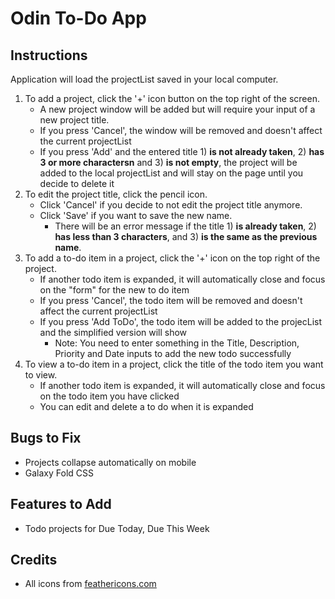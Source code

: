 # Odin To-Do App
## Instructions
Application will load the projectList saved in your local computer.
1. To add a project, click the '+' icon button on the top right of the screen.
    - A new project window will be added but will require your input of a new project title.
    - If you press 'Cancel', the window will be removed and doesn't affect the current projectList
    - If you press 'Add' and the entered title 1) **is not already taken**, 2) **has 3 or more charactersn** and 3) **is not empty**, the project will be added to the local projectList and will stay on the page until you decide to delete it
2. To edit the project title, click the pencil icon.
    - Click 'Cancel' if you decide to not edit the project title anymore.
    - Click 'Save' if you want to save the new name.
        - There will be an error message if the title 1) **is already taken**, 2) **has less than 3 characters**, and 3) **is the same as the previous name**.
3. To add a to-do item in a project, click the '+' icon on the top right of the project.
    - If another todo item is expanded, it will automatically close and focus on the "form" for the new to do item
    - If you press 'Cancel', the todo item will be removed and doesn't affect the current projectList
    - If you press 'Add ToDo', the todo item will be added to the projecList and the simplified version will show
        - Note: You need to enter something in the Title, Description, Priority and Date inputs to add the new todo successfully    
4. To view a to-do item in a project, click the title of the todo item you want to view.
    - If another todo item is expanded, it will automatically close and focus on the todo item you have clicked
    - You can edit and delete a to do when it is expanded

## Bugs to Fix
- Projects collapse automatically on mobile
- Galaxy Fold CSS
## Features to Add
- Todo projects for Due Today, Due This Week
## Credits
- All icons from <a href="https://feathericons.com/?query=plus" target="_blank">feathericons.com</a>